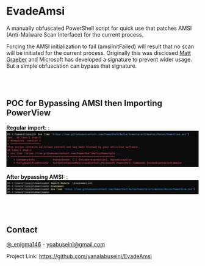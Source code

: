 # EvadeAmsi
A manually obfuscated PowerShell script for quick use that patches AMSI (Anti-Malware Scan Interface) for the current process.

Forcing the AMSI initialization to fail (amsiInitFailed) will result that no scan will be initiated for the current process. Originally this was disclosed <a href="https://twitter.com/mattifestation">Matt Graeber</a> and Microsoft has developed a signature to prevent wider usage. But a simple obfuscation can bypass that signature.

<br></br>

## POC for Bypassing AMSI then Importing PowerView
 <strong>
 Regular import:
 </strong>:

<img src="https://github.com/yanalabuseini/EvadeAMSI/blob/main/Screenshots/Before.png">
 </p>
 
<strong>
 After bypassing AMSI:
 </strong>:

<img src="https://github.com/yanalabuseini/EvadeAMSI/blob/main/Screenshots/After.png">
 </p>

<br></br>

## Contact

[@_enigma146](https://twitter.com/_enigma146) - yoabuseini@gmail.com

Project Link: https://github.com/yanalabuseini/EvadeAmsi
